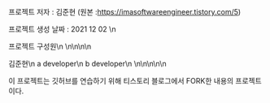 프로젝트 저자 : 김준현 (원본 :https://imasoftwareengineer.tistory.com/5)




프로젝트 생성 날짜 : 2021 12 02 \n

프로젝트 구성원\n
\n\n\n\n



김준현\n
a developer\n
b developer\n
\n\n\n\n\n




이 프로젝트는 깃허브를 연습하기 위해 티스토리 블로그에서 FORK한 내용의 프로젝트이다.
